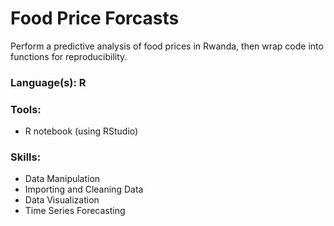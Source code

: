 # Food Price Forcasts

Perform a predictive analysis of food prices in Rwanda, then wrap code into functions for reproducibility.

### Language(s): R
### Tools:
- R notebook (using RStudio)

### Skills:
- Data Manipulation
- Importing and Cleaning Data
- Data Visualization
- Time Series Forecasting
